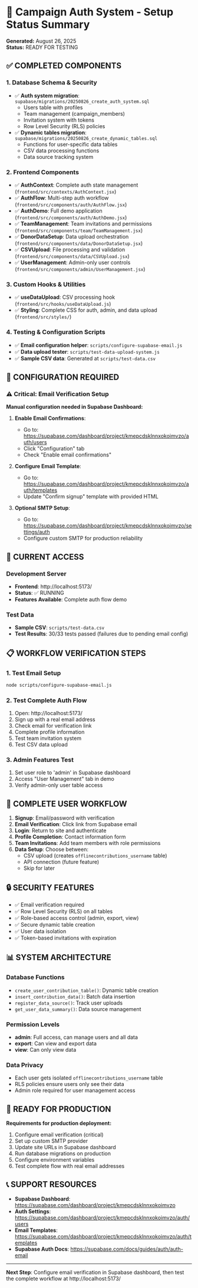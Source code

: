 # 🚀 Campaign Auth System - Setup Status Summary

**Generated:** August 26, 2025  
**Status:** READY FOR TESTING

## ✅ COMPLETED COMPONENTS

### 1. Database Schema & Security
- ✅ **Auth system migration**: `supabase/migrations/20250826_create_auth_system.sql`
  - Users table with profiles
  - Team management (campaign_members)
  - Invitation system with tokens
  - Row Level Security (RLS) policies
- ✅ **Dynamic tables migration**: `supabase/migrations/20250826_create_dynamic_tables.sql`
  - Functions for user-specific data tables
  - CSV data processing functions
  - Data source tracking system

### 2. Frontend Components
- ✅ **AuthContext**: Complete auth state management (`frontend/src/contexts/AuthContext.jsx`)
- ✅ **AuthFlow**: Multi-step auth workflow (`frontend/src/components/auth/AuthFlow.jsx`)
- ✅ **AuthDemo**: Full demo application (`frontend/src/components/auth/AuthDemo.jsx`)
- ✅ **TeamManagement**: Team invitations and permissions (`frontend/src/components/team/TeamManagement.jsx`)
- ✅ **DonorDataSetup**: Data upload orchestration (`frontend/src/components/data/DonorDataSetup.jsx`)
- ✅ **CSVUpload**: File processing and validation (`frontend/src/components/data/CSVUpload.jsx`)
- ✅ **UserManagement**: Admin-only user controls (`frontend/src/components/admin/UserManagement.jsx`)

### 3. Custom Hooks & Utilities
- ✅ **useDataUpload**: CSV processing hook (`frontend/src/hooks/useDataUpload.js`)
- ✅ **Styling**: Complete CSS for auth, admin, and data upload (`frontend/src/styles/`)

### 4. Testing & Configuration Scripts
- ✅ **Email configuration helper**: `scripts/configure-supabase-email.js`
- ✅ **Data upload tester**: `scripts/test-data-upload-system.js`
- ✅ **Sample CSV data**: Generated at `scripts/test-data.csv`

## 🔧 CONFIGURATION REQUIRED

### ⚠️ Critical: Email Verification Setup
**Manual configuration needed in Supabase Dashboard:**

1. **Enable Email Confirmations**:
   - Go to: https://supabase.com/dashboard/project/kmepcdsklnnxokoimvzo/auth/users
   - Click "Configuration" tab
   - Check "Enable email confirmations"

2. **Configure Email Template**:
   - Go to: https://supabase.com/dashboard/project/kmepcdsklnnxokoimvzo/auth/templates
   - Update "Confirm signup" template with provided HTML

3. **Optional SMTP Setup**:
   - Go to: https://supabase.com/dashboard/project/kmepcdsklnnxokoimvzo/settings/auth
   - Configure custom SMTP for production reliability

## 🚀 CURRENT ACCESS

### Development Server
- **Frontend**: http://localhost:5173/
- **Status**: ✅ RUNNING
- **Features Available**: Complete auth flow demo

### Test Data
- **Sample CSV**: `scripts/test-data.csv`
- **Test Results**: 30/33 tests passed (failures due to pending email config)

## 📋 WORKFLOW VERIFICATION STEPS

### 1. Test Email Setup
```bash
node scripts/configure-supabase-email.js
```

### 2. Test Complete Auth Flow
1. Open: http://localhost:5173/
2. Sign up with a real email address
3. Check email for verification link
4. Complete profile information
5. Test team invitation system
6. Test CSV data upload

### 3. Admin Features Test
1. Set user role to 'admin' in Supabase dashboard
2. Access "User Management" tab in demo
3. Verify admin-only user table access

## 🔄 COMPLETE USER WORKFLOW

1. **Signup**: Email/password with verification
2. **Email Verification**: Click link from Supabase email
3. **Login**: Return to site and authenticate  
4. **Profile Completion**: Contact information form
5. **Team Invitations**: Add team members with role permissions
6. **Data Setup**: Choose between:
   - CSV upload (creates `offlinecontributions_username` table)
   - API connection (future feature)
   - Skip for later

## 🔒 SECURITY FEATURES

- ✅ Email verification required
- ✅ Row Level Security (RLS) on all tables
- ✅ Role-based access control (admin, export, view)
- ✅ Secure dynamic table creation
- ✅ User data isolation
- ✅ Token-based invitations with expiration

## 📊 SYSTEM ARCHITECTURE

### Database Functions
- `create_user_contribution_table()`: Dynamic table creation
- `insert_contribution_data()`: Batch data insertion  
- `register_data_source()`: Track user uploads
- `get_user_data_summary()`: Data source management

### Permission Levels
- **admin**: Full access, can manage users and all data
- **export**: Can view and export data
- **view**: Can only view data

### Data Privacy
- Each user gets isolated `offlinecontributions_username` table
- RLS policies ensure users only see their data
- Admin role required for user management access

## 🎯 READY FOR PRODUCTION

**Requirements for production deployment:**
1. Configure email verification (critical)
2. Set up custom SMTP provider
3. Update site URLs in Supabase dashboard
4. Run database migrations on production
5. Configure environment variables
6. Test complete flow with real email addresses

## 📞 SUPPORT RESOURCES

- **Supabase Dashboard**: https://supabase.com/dashboard/project/kmepcdsklnnxokoimvzo
- **Auth Settings**: https://supabase.com/dashboard/project/kmepcdsklnnxokoimvzo/auth/users
- **Email Templates**: https://supabase.com/dashboard/project/kmepcdsklnnxokoimvzo/auth/templates
- **Supabase Auth Docs**: https://supabase.com/docs/guides/auth/auth-email

---

**Next Step**: Configure email verification in Supabase dashboard, then test the complete workflow at http://localhost:5173/